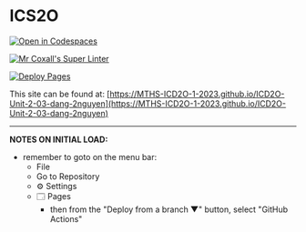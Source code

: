 # ICS2O

[![Open in Codespaces](https://classroom.github.com/assets/launch-codespace-7f7980b617ed060a017424585567c406b6ee15c891e84e1186181d67ecf80aa0.svg)](https://classroom.github.com/open-in-codespaces?assignment_repo_id=14376617)

[![Mr Coxall's Super Linter](https://github.com/MTHS-ICD2O-1-2023/ICD2O-Unit-2-03-dang-2nguyen/workflows/Mr%20Coxall's%20Super%20Linter/badge.svg)](https://github.com/MTHS-ICD2O-1-2023/ICD2O-Unit-2-03-dang-2nguyen/actions)

[![Deploy Pages](https://github.com/MTHS-ICD2O-1-2023/ICD2O-Unit-2-03-dang-2nguyen/workflows/Deploy%20Pages/badge.svg)](https://github.com/MTHS-ICD2O-1-2023/ICD2O-Unit-2-03-dang-2nguyen/actions)

This site can be found at: [https://MTHS-ICD2O-1-2023.github.io/ICD2O-Unit-2-03-dang-2nguyen](https://MTHS-ICD2O-1-2023.github.io/ICD2O-Unit-2-03-dang-2nguyen)

---

**NOTES ON INITIAL LOAD:**
- remember to goto on the menu bar:
  - File
  - Go to Repository
  - ⚙ Settings
  - 🗔 Pages
    - then from the "Deploy from a branch ▼" button, select "GitHub Actions"
